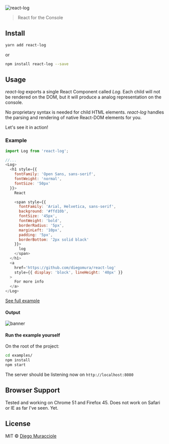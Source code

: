 ![react-log](https://cloud.githubusercontent.com/assets/5600341/22278164/f1e77fc8-e29f-11e6-98a1-c52703c112e5.png)
> React for the Console

## Install
```sh
yarn add react-log
```
or
```sh
npm install react-log --save
```

## Usage
_react-log_ exports a single React Component called _Log_. Each child will not be rendered on the DOM, but it will produce a analog representation on the console.

No proprietary syntax is needed for child HTML elements. _react-log_ handles the parsing and rendering of native React-DOM elements for you.

Let's see it in action!

### Example

```js
import Log from 'react-log';

//...
<Log>
  <h1 style={{
    fontFamily: 'Open Sans, sans-serif',
    fontWeight: 'normal',
    fontSize: '50px'
  }}>
    React

    <span style={{
      fontFamily: 'Arial, Helvetica, sans-serif',
      background: '#ffd10b',
      fontSize: '45px',
      fontWeight: 'bold',
      borderRadius: '5px',
      marginLeft: '10px',
      padding: '5px',
      borderBottom: '2px solid black'
    }}>
      log
    </span>
  </h1>
  <a
    href='https://github.com/diegomura/react-log'
    style={{ display: 'block', lineHeight: '40px' }}
  >
    For more info
  </a>
</Log>
```
[See full example](https://github.com/diegomura/react-log/blob/master/examples/index.js)

#### Output
![banner](https://cloud.githubusercontent.com/assets/5600341/22278337/685d60c2-e2a1-11e6-8097-7774f87e07dd.png)

#### Run the example yourself
On the root of the project:

```sh
cd examples/
npm install
npm start
```

The server should be listening now on `http://localhost:8080`

## Browser Support
Tested and working on Chrome 51 and Firefox 45.
Does not work on Safari or IE as far I've seen. Yet.

## License

MIT © [Diego Muracciole](http://github.com/diegomura)
